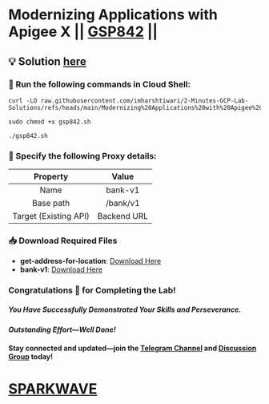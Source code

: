 # Modernizing Applications with Apigee X || [GSP842](https://www.cloudskillsboost.google/focuses/25900?parent=catalog) ||

## 💡 Solution [here](https://youtu.be/8qg6aXpI1hg)

### 🚀 Run the following commands in **Cloud Shell**:

```
curl -LO raw.githubusercontent.com/imharshtiwari/2-Minutes-GCP-Lab-Solutions/refs/heads/main/Modernizing%20Applications%20with%20Apigee%20X/gsp842.sh

sudo chmod +x gsp842.sh

./gsp842.sh
```

### 🔧 Specify the following Proxy details:  

| Property | Value |
| :---: | :----: |
| Name | bank-v1 |
| Base path | /bank/v1 |
| Target (Existing API) | Backend URL |

### 📥 Download Required Files  

- **get-address-for-location**: [Download Here](https://drive.google.com/uc?export=download&id=1y8m9GkhU2mTvtC18ptQY7obVGOozBXnJ)  
- **bank-v1**: [Download Here](https://drive.google.com/uc?export=download&id=1OZFNYAabSVIWHaaHD6JDUPz-TX0QTTSg)

### Congratulations 🎉 for Completing the Lab!  

##### *You Have Successfully Demonstrated Your Skills and Perseverance.*  

#### *Outstanding Effort—Well Done!*  

#### Stay connected and updated—join the [Telegram Channel](https://t.me/sparkwave.01) and [Discussion Group](https://t.me/sparkwave.01chats) today!  

# [SPARKWAVE](https://www.youtube.com/@sparkwave.01)  
